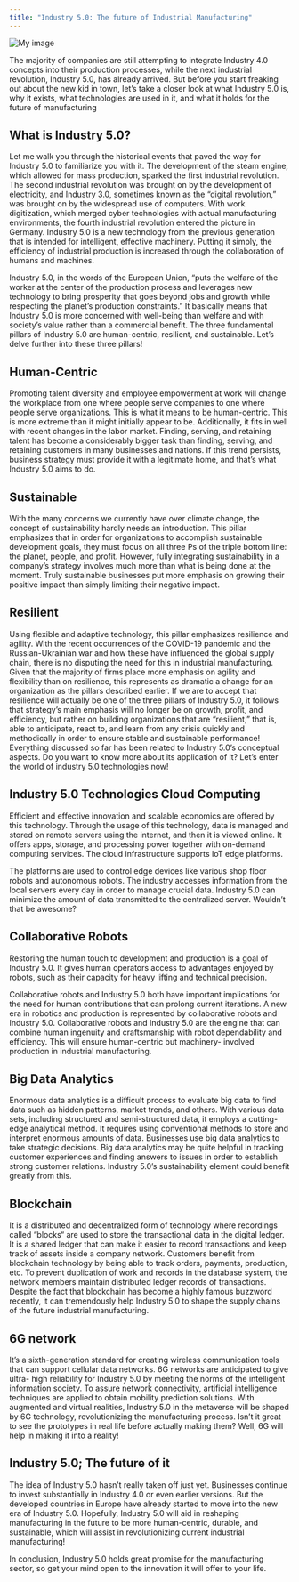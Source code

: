 ```yaml
---
title: "Industry 5.0: The future of Industrial Manufacturing"
---
```


![My image](/images/article/Students-Corner/industry-5_the-future-of-industrial-manufacturing.png)

The majority of companies are still
attempting to integrate Industry 4.0
concepts into their production processes,
while the next industrial revolution,
Industry 5.0, has already arrived. But
before you start freaking out about the
new kid in town, let’s take a closer
look
at
what Industry 5.0 is, why
it exists, what technologies are used
in it, and what it holds for the future of
manufacturing

## What is Industry 5.0?

Let me walk you through the historical
events that paved the way for Industry
5.0 to familiarize you with it. The
development of the steam engine, which
allowed for mass production, sparked
the first industrial revolution. The second
industrial revolution was brought on
by the development of electricity, and
Industry 3.0, sometimes known as the
“digital revolution,” was brought on by
the widespread use of computers. With
work digitization, which merged cyber
technologies with actual manufacturing
environments, the fourth industrial
revolution entered the picture in Germany.
Industry 5.0 is a new technology from the
previous generation that is intended for
intelligent, effective machinery. Putting
it simply, the efficiency of industrial
production is increased through the
collaboration of humans and machines.

Industry 5.0, in the words of the
European Union, “puts the welfare of the
worker at the center of the production
process and leverages new technology
to bring prosperity that goes beyond jobs
and growth while respecting the planet’s
production constraints.” It basically means
that Industry 5.0 is more concerned with
well-being than welfare and with society’s
value rather than a commercial benefit.
The three fundamental pillars of Industry
5.0 are human-centric, resilient, and
sustainable. Let’s delve further into these
three pillars!

## Human-Centric

Promoting talent diversity and
employee empowerment at work will
change the workplace from one where
people serve companies to one where
people serve organizations. This is what it
means to be human-centric. This is more
extreme than it might initially appear to
be. Additionally, it fits in well with recent
changes in the labor market. Finding,
serving, and retaining talent has become
a considerably bigger task than finding,
serving, and retaining customers in many
businesses and nations. If this trend
persists, business strategy must provide
it with a legitimate home, and that’s what
Industry 5.0 aims to do.

## Sustainable

With the many concerns we currently
have over climate change, the concept
of sustainability hardly needs an
introduction. This pillar emphasizes that
in order for organizations to accomplish
sustainable development goals, they
must focus on all three Ps of the triple
bottom line: the planet, people, and profit.
However, fully integrating sustainability in
a company’s strategy involves much more
than what is being done at the moment.
Truly sustainable businesses put more
emphasis on growing their positive impact
than simply limiting their negative impact.

## Resilient

Using
flexible
and
adaptive
technology, this pillar emphasizes
resilience and agility. With the recent
occurrences of the COVID-19 pandemic
and the Russian-Ukrainian war and how
these have influenced the global supply
chain, there is no disputing the need for
this in industrial manufacturing. Given
that the majority of firms place more
emphasis on agility and flexibility than on
resilience, this represents as dramatic a
change for an organization as the pillars
described earlier. If we are to accept
that resilience will actually be one of the
three pillars of Industry 5.0, it follows that
strategy’s main emphasis will no longer
be on growth, profit, and efficiency, but
rather on building organizations that are
“resilient,” that is, able to anticipate, react
to, and learn from any crisis quickly and
methodically in order to ensure stable and
sustainable performance!
Everything discussed so far has been
related to Industry 5.0’s conceptual
aspects. Do you want to know more about
its application of it? Let’s enter the world
of industry 5.0 technologies now!

## Industry 5.0 Technologies Cloud Computing

Efficient and effective innovation and
scalable economics are offered by this
technology. Through the usage of this
technology, data is managed and stored
on remote servers using the internet, and
then it is viewed online. It offers apps,
storage, and processing power together
with on-demand computing services. The
cloud infrastructure supports IoT edge
platforms.

The platforms are used to control
edge devices like various shop floor
robots and autonomous robots. The
industry accesses information from
the local servers every day in order to
manage crucial data. Industry 5.0 can
minimize the amount of data transmitted
to the centralized server. Wouldn’t that be
awesome?

## Collaborative Robots

Restoring the human touch to
development and production is a goal of
Industry 5.0. It gives human operators
access to advantages enjoyed by robots,
such as their capacity for heavy lifting and
technical precision.

Collaborative robots and Industry 5.0
both have important implications for the
need for human contributions that can
prolong current iterations. A new era in
robotics and production is represented
by collaborative robots and Industry 5.0.
Collaborative robots and Industry 5.0
are the engine that can combine human
ingenuity and craftsmanship with robot
dependability and efficiency. This will
ensure human-centric but machinery-
involved
production
in
industrial
manufacturing.

## Big Data Analytics

Enormous data analytics is a difficult
process to evaluate big data to find data
such as hidden patterns, market trends,
and others. With various data sets,
including structured and semi-structured
data, it employs a cutting-edge analytical
method. It requires using conventional
methods to store and interpret enormous
amounts of data. Businesses use big
data analytics to take strategic decisions.
Big data analytics may be quite helpful
in tracking customer experiences and
finding answers to issues in order to
establish strong customer relations.
Industry 5.0’s sustainability element
could benefit greatly from this.

## Blockchain

It is a distributed and decentralized
form of technology where recordings
called “blocks“ are used to store the
transactional data in the digital ledger.
It is a shared ledger that can make
it easier to record transactions and
keep track of assets inside a company
network. Customers benefit from
blockchain technology by being able
to track orders, payments, production,
etc. To prevent duplication of work and
records in the database system, the
network members maintain distributed
ledger records of transactions. Despite
the fact that blockchain has become a
highly famous buzzword recently, it can
tremendously help Industry 5.0 to shape
the supply chains of the future industrial
manufacturing.

## 6G network

It’s a sixth-generation standard for
creating wireless communication tools
that can support cellular data networks.
6G networks are anticipated to give ultra-
high reliability for Industry 5.0 by meeting
the norms of the intelligent information
society. To assure network connectivity,
artificial intelligence techniques are
applied to obtain mobility prediction
solutions. With augmented and virtual
realities, Industry 5.0 in the metaverse
will be shaped by 6G technology,
revolutionizing
the
manufacturing
process. Isn’t it great to see the prototypes
in real life before actually making them?
Well, 6G will help in making it into a reality!

## Industry 5.0; The future of it

The idea of Industry 5.0 hasn’t really
taken off just yet. Businesses continue
to invest substantially in Industry 4.0 or
even earlier versions. But the developed
countries in Europe have already started
to move into the new era of Industry 5.0.
Hopefully, Industry 5.0 will aid in reshaping
manufacturing in the future to be more
human-centric, durable, and sustainable,
which will assist in revolutionizing current
industrial manufacturing!

In conclusion, Industry 5.0 holds great
promise for the manufacturing sector, so
get your mind open to the innovation it will
offer to your life.

